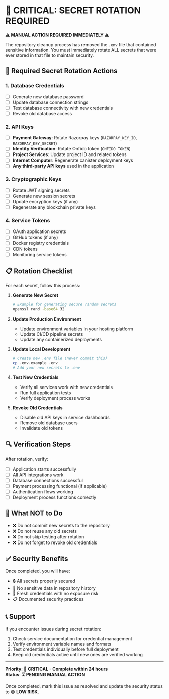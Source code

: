 # 🚨 CRITICAL: SECRET ROTATION REQUIRED

**⚠️ MANUAL ACTION REQUIRED IMMEDIATELY ⚠️**

The repository cleanup process has removed the `.env` file that contained sensitive information. You must immediately rotate ALL secrets that were ever stored in that file to maintain security.

## 🔄 Required Secret Rotation Actions

### 1. Database Credentials
- [ ] Generate new database password
- [ ] Update database connection strings
- [ ] Test database connectivity with new credentials
- [ ] Revoke old database access

### 2. API Keys
- [ ] **Payment Gateway**: Rotate Razorpay keys (`RAZORPAY_KEY_ID`, `RAZORPAY_KEY_SECRET`)
- [ ] **Identity Verification**: Rotate Onfido token (`ONFIDO_TOKEN`)
- [ ] **Project Services**: Update project ID and related tokens
- [ ] **Internet Computer**: Regenerate canister deployment keys
- [ ] **Any third-party API keys** used in the application

### 3. Cryptographic Keys
- [ ] Rotate JWT signing secrets
- [ ] Generate new session secrets
- [ ] Update encryption keys (if any)
- [ ] Regenerate any blockchain private keys

### 4. Service Tokens
- [ ] OAuth application secrets
- [ ] GitHub tokens (if any)
- [ ] Docker registry credentials
- [ ] CDN tokens
- [ ] Monitoring service tokens

## 📋 Rotation Checklist

For each secret, follow this process:

1. **Generate New Secret**
   ```bash
   # Example for generating secure random secrets
   openssl rand -base64 32
   ```

2. **Update Production Environment**
   - Update environment variables in your hosting platform
   - Update CI/CD pipeline secrets
   - Update any containerized deployments

3. **Update Local Development**
   ```bash
   # Create new .env file (never commit this)
   cp .env.example .env
   # Add your new secrets to .env
   ```

4. **Test New Credentials**
   - Verify all services work with new credentials
   - Run full application tests
   - Verify deployment process works

5. **Revoke Old Credentials**
   - Disable old API keys in service dashboards
   - Remove old database users
   - Invalidate old tokens

## 🔍 Verification Steps

After rotation, verify:

- [ ] Application starts successfully
- [ ] All API integrations work
- [ ] Database connections successful
- [ ] Payment processing functional (if applicable)
- [ ] Authentication flows working
- [ ] Deployment process functions correctly

## 🚫 What NOT to Do

- ❌ Do not commit new secrets to the repository
- ❌ Do not reuse any old secrets
- ❌ Do not skip testing after rotation
- ❌ Do not forget to revoke old credentials

## ✅ Security Benefits

Once completed, you will have:
- 🔒 All secrets properly secured
- 🚫 No sensitive data in repository history
- 🔄 Fresh credentials with no exposure risk
- 📋 Documented security practices

## 📞 Support

If you encounter issues during secret rotation:
1. Check service documentation for credential management
2. Verify environment variable names and formats
3. Test credentials individually before full deployment
4. Keep old credentials active until new ones are verified working

---

**Priority**: 🔴 **CRITICAL - Complete within 24 hours**  
**Status**: ⏳ **PENDING MANUAL ACTION**

Once completed, mark this issue as resolved and update the security status to 🟢 **LOW RISK**.